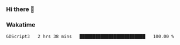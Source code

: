 ### Hi there 👋
<!--START_SECTION:waka-->

### Wakatime
```txt
GDScript3   2 hrs 38 mins   █████████████████████████   100.00 %
```

<!--END_SECTION:waka-->
<!--
**alanwmy00/alanwmy00** is a ✨ _special_ ✨ repository because its `README.md` (this file) appears on your GitHub profile.

Here are some ideas to get you started:

- 🔭 I’m currently working on ...
- 🌱 I’m currently learning ...
- 👯 I’m looking to collaborate on ...
- 🤔 I’m looking for help with ...
- 💬 Ask me about ...
- 📫 How to reach me: ...
- 😄 Pronouns: ...
- ⚡ Fun fact: ...
-->
